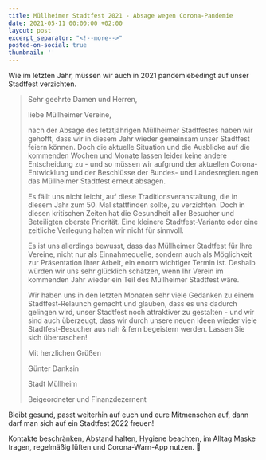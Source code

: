 ```yaml
---
title: Müllheimer Stadtfest 2021 - Absage wegen Corona-Pandemie
date: 2021-05-11 00:00:00 +02:00
layout: post
excerpt_separator: "<!--more-->"
posted-on-social: true
thumbnail: ''
---
```


Wie im letzten Jahr, müssen wir auch in 2021 pandemiebedingt auf unser Stadtfest verzichten.
<!--more-->
> Sehr geehrte Damen und Herren,
>
> liebe Müllheimer Vereine,
>
> nach der Absage des letztjährigen Müllheimer Stadtfestes haben wir gehofft, dass wir in diesem Jahr wieder gemeinsam unser Stadtfest feiern können. Doch die aktuelle Situation und die Ausblicke auf die kommenden Wochen und Monate lassen leider keine andere Entscheidung zu - und so müssen wir aufgrund der aktuellen Corona-Entwicklung und der Beschlüsse der Bundes- und Landesregierungen das Müllheimer Stadtfest erneut absagen.
>
> Es fällt uns nicht leicht, auf diese Traditionsveranstaltung, die in diesem Jahr zum 50. Mal stattfinden sollte, zu verzichten. Doch in diesen kritischen Zeiten hat die Gesundheit aller Besucher und Beteiligten oberste Priorität. Eine kleinere Stadtfest-Variante oder eine zeitliche Verlegung halten wir nicht für sinnvoll.
>
> Es ist uns allerdings bewusst, dass das Müllheimer Stadtfest für Ihre Vereine, nicht nur als Einnahmequelle, sondern auch als Möglichkeit zur Präsentation Ihrer Arbeit, ein enorm wichtiger Termin ist. Deshalb würden wir uns sehr glücklich schätzen, wenn Ihr Verein im kommenden Jahr wieder ein Teil des Müllheimer Stadtfest wäre.
>
> Wir haben uns in den letzten Monaten sehr viele Gedanken zu einem Stadtfest-Relaunch gemacht und glauben, dass es uns dadurch gelingen wird, unser Stadtfest noch attraktiver zu gestalten - und wir sind auch überzeugt, dass wir durch unsere neuen Ideen wieder viele Stadtfest-Besucher aus nah & fern begeistern werden. Lassen Sie sich überraschen!
>
> Mit herzlichen Grüßen
>
> Günter Danksin
>
> Stadt Müllheim
>
> Beigeordneter und Finanzdezernent

Bleibt gesund, passt weiterhin auf euch und eure Mitmenschen auf, dann darf man sich auf ein Stadtfest 2022 freuen!

Kontakte beschränken, Abstand halten, Hygiene beachten, im Alltag Maske tragen, regelmäßig lüften und Corona-Warn-App nutzen. 💪
